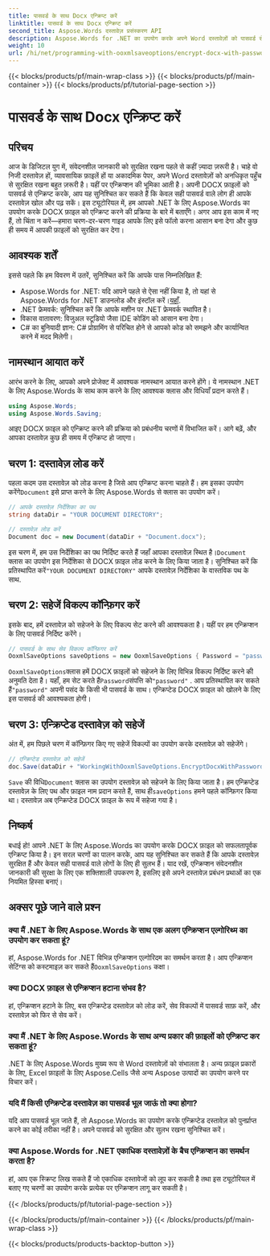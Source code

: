 ```yaml
---
title: पासवर्ड के साथ Docx एन्क्रिप्ट करें
linktitle: पासवर्ड के साथ Docx एन्क्रिप्ट करें
second_title: Aspose.Words दस्तावेज़ प्रसंस्करण API
description: Aspose.Words for .NET का उपयोग करके अपने Word दस्तावेज़ों को पासवर्ड से एन्क्रिप्ट करके सुरक्षित करें। अपनी संवेदनशील जानकारी की सुरक्षा के लिए हमारे चरण-दर-चरण मार्गदर्शिका का पालन करें।
weight: 10
url: /hi/net/programming-with-ooxmlsaveoptions/encrypt-docx-with-password/
---
```


{{< blocks/products/pf/main-wrap-class >}}
{{< blocks/products/pf/main-container >}}
{{< blocks/products/pf/tutorial-page-section >}}

# पासवर्ड के साथ Docx एन्क्रिप्ट करें

## परिचय

आज के डिजिटल युग में, संवेदनशील जानकारी को सुरक्षित रखना पहले से कहीं ज़्यादा ज़रूरी है। चाहे वो निजी दस्तावेज़ हों, व्यावसायिक फ़ाइलें हों या अकादमिक पेपर, अपने Word दस्तावेज़ों को अनधिकृत पहुँच से सुरक्षित रखना बहुत ज़रूरी है। यहीं पर एन्क्रिप्शन की भूमिका आती है। अपनी DOCX फ़ाइलों को पासवर्ड से एन्क्रिप्ट करके, आप यह सुनिश्चित कर सकते हैं कि केवल सही पासवर्ड वाले लोग ही आपके दस्तावेज़ खोल और पढ़ सकें। इस ट्यूटोरियल में, हम आपको .NET के लिए Aspose.Words का उपयोग करके DOCX फ़ाइल को एन्क्रिप्ट करने की प्रक्रिया के बारे में बताएँगे। अगर आप इस काम में नए हैं, तो चिंता न करें—हमारा चरण-दर-चरण गाइड आपके लिए इसे फॉलो करना आसान बना देगा और कुछ ही समय में आपकी फ़ाइलों को सुरक्षित कर देगा।

## आवश्यक शर्तें

इससे पहले कि हम विवरण में उतरें, सुनिश्चित करें कि आपके पास निम्नलिखित हैं:

-  Aspose.Words for .NET: यदि आपने पहले से ऐसा नहीं किया है, तो यहां से Aspose.Words for .NET डाउनलोड और इंस्टॉल करें।[यहाँ](https://releases.aspose.com/words/net/).
- .NET फ्रेमवर्क: सुनिश्चित करें कि आपके मशीन पर .NET फ्रेमवर्क स्थापित है।
- विकास वातावरण: विजुअल स्टूडियो जैसा IDE कोडिंग को आसान बना देगा।
- C# का बुनियादी ज्ञान: C# प्रोग्रामिंग से परिचित होने से आपको कोड को समझने और कार्यान्वित करने में मदद मिलेगी।

## नामस्थान आयात करें

आरंभ करने के लिए, आपको अपने प्रोजेक्ट में आवश्यक नामस्थान आयात करने होंगे। ये नामस्थान .NET के लिए Aspose.Words के साथ काम करने के लिए आवश्यक क्लास और विधियाँ प्रदान करते हैं।

```csharp
using Aspose.Words;
using Aspose.Words.Saving;
```

आइए DOCX फ़ाइल को एन्क्रिप्ट करने की प्रक्रिया को प्रबंधनीय चरणों में विभाजित करें। आगे बढ़ें, और आपका दस्तावेज़ कुछ ही समय में एन्क्रिप्ट हो जाएगा।

## चरण 1: दस्तावेज़ लोड करें

 पहला कदम उस दस्तावेज़ को लोड करना है जिसे आप एन्क्रिप्ट करना चाहते हैं। हम इसका उपयोग करेंगे`Document` इसे प्राप्त करने के लिए Aspose.Words से क्लास का उपयोग करें।

```csharp
// आपके दस्तावेज़ निर्देशिका का पथ
string dataDir = "YOUR DOCUMENT DIRECTORY";  

// दस्तावेज़ लोड करें
Document doc = new Document(dataDir + "Document.docx");
```

 इस चरण में, हम उस निर्देशिका का पथ निर्दिष्ट करते हैं जहाँ आपका दस्तावेज़ स्थित है।`Document` क्लास का उपयोग इस निर्देशिका से DOCX फ़ाइल लोड करने के लिए किया जाता है। सुनिश्चित करें कि प्रतिस्थापित करें`"YOUR DOCUMENT DIRECTORY"` आपके दस्तावेज़ निर्देशिका के वास्तविक पथ के साथ.

## चरण 2: सहेजें विकल्प कॉन्फ़िगर करें

इसके बाद, हमें दस्तावेज़ को सहेजने के लिए विकल्प सेट करने की आवश्यकता है। यहीं पर हम एन्क्रिप्शन के लिए पासवर्ड निर्दिष्ट करेंगे।

```csharp
// पासवर्ड के साथ सेव विकल्प कॉन्फ़िगर करें
OoxmlSaveOptions saveOptions = new OoxmlSaveOptions { Password = "password" };
```

`OoxmlSaveOptions`क्लास हमें DOCX फ़ाइलों को सहेजने के लिए विभिन्न विकल्प निर्दिष्ट करने की अनुमति देता है। यहाँ, हम सेट करते हैं`Password`संपत्ति को`"password"` . आप प्रतिस्थापित कर सकते हैं`"password"` अपनी पसंद के किसी भी पासवर्ड के साथ। एन्क्रिप्टेड DOCX फ़ाइल को खोलने के लिए इस पासवर्ड की आवश्यकता होगी।

## चरण 3: एन्क्रिप्टेड दस्तावेज़ को सहेजें

अंत में, हम पिछले चरण में कॉन्फ़िगर किए गए सहेजें विकल्पों का उपयोग करके दस्तावेज़ को सहेजेंगे।

```csharp
// एन्क्रिप्टेड दस्तावेज़ को सहेजें
doc.Save(dataDir + "WorkingWithOoxmlSaveOptions.EncryptDocxWithPassword.docx", saveOptions);
```

`Save` की विधि`Document` क्लास का उपयोग दस्तावेज़ को सहेजने के लिए किया जाता है। हम एन्क्रिप्टेड दस्तावेज़ के लिए पथ और फ़ाइल नाम प्रदान करते हैं, साथ ही`saveOptions` हमने पहले कॉन्फ़िगर किया था। दस्तावेज़ अब एन्क्रिप्टेड DOCX फ़ाइल के रूप में सहेजा गया है।

## निष्कर्ष

बधाई हो! आपने .NET के लिए Aspose.Words का उपयोग करके DOCX फ़ाइल को सफलतापूर्वक एन्क्रिप्ट किया है। इन सरल चरणों का पालन करके, आप यह सुनिश्चित कर सकते हैं कि आपके दस्तावेज़ सुरक्षित हैं और केवल सही पासवर्ड वाले लोगों के लिए ही सुलभ हैं। याद रखें, एन्क्रिप्शन संवेदनशील जानकारी की सुरक्षा के लिए एक शक्तिशाली उपकरण है, इसलिए इसे अपने दस्तावेज़ प्रबंधन प्रथाओं का एक नियमित हिस्सा बनाएं।

## अक्सर पूछे जाने वाले प्रश्न

### क्या मैं .NET के लिए Aspose.Words के साथ एक अलग एन्क्रिप्शन एल्गोरिथ्म का उपयोग कर सकता हूं?

हां, Aspose.Words for .NET विभिन्न एन्क्रिप्शन एल्गोरिदम का समर्थन करता है। आप एन्क्रिप्शन सेटिंग्स को कस्टमाइज़ कर सकते हैं`OoxmlSaveOptions` कक्षा।

### क्या DOCX फ़ाइल से एन्क्रिप्शन हटाना संभव है?

हां, एन्क्रिप्शन हटाने के लिए, बस एन्क्रिप्टेड दस्तावेज़ को लोड करें, सेव विकल्पों में पासवर्ड साफ़ करें, और दस्तावेज़ को फिर से सेव करें।

### क्या मैं .NET के लिए Aspose.Words के साथ अन्य प्रकार की फ़ाइलों को एन्क्रिप्ट कर सकता हूं?

.NET के लिए Aspose.Words मुख्य रूप से Word दस्तावेज़ों को संभालता है। अन्य फ़ाइल प्रकारों के लिए, Excel फ़ाइलों के लिए Aspose.Cells जैसे अन्य Aspose उत्पादों का उपयोग करने पर विचार करें।

### यदि मैं किसी एन्क्रिप्टेड दस्तावेज़ का पासवर्ड भूल जाऊं तो क्या होगा?

यदि आप पासवर्ड भूल जाते हैं, तो Aspose.Words का उपयोग करके एन्क्रिप्टेड दस्तावेज़ को पुनर्प्राप्त करने का कोई तरीका नहीं है। अपने पासवर्ड को सुरक्षित और सुलभ रखना सुनिश्चित करें।

### क्या Aspose.Words for .NET एकाधिक दस्तावेज़ों के बैच एन्क्रिप्शन का समर्थन करता है?

हां, आप एक स्क्रिप्ट लिख सकते हैं जो एकाधिक दस्तावेजों को लूप कर सकती है तथा इस ट्यूटोरियल में बताए गए चरणों का उपयोग करके प्रत्येक पर एन्क्रिप्शन लागू कर सकती है।

{{< /blocks/products/pf/tutorial-page-section >}}

{{< /blocks/products/pf/main-container >}}
{{< /blocks/products/pf/main-wrap-class >}}

{{< blocks/products/products-backtop-button >}}
